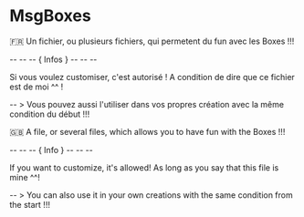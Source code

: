 # MsgBoxes

🇫🇷 Un fichier, ou plusieurs fichiers, qui permetent du fun avec les Boxes !!!

-- -- -- { Infos } -- -- --

Si vous voulez customiser, c'est autorisé ! A condition de dire que ce fichier est de moi ^^ !

-- > Vous pouvez aussi l'utiliser dans vos propres création avec la même condition du début !!!


🇬🇧 A file, or several files, which allows you to have fun with the Boxes !!!

-- -- -- { Info } -- -- --

If you want to customize, it's allowed! As long as you say that this file is mine ^^!

-- > You can also use it in your own creations with the same condition from the start !!!

